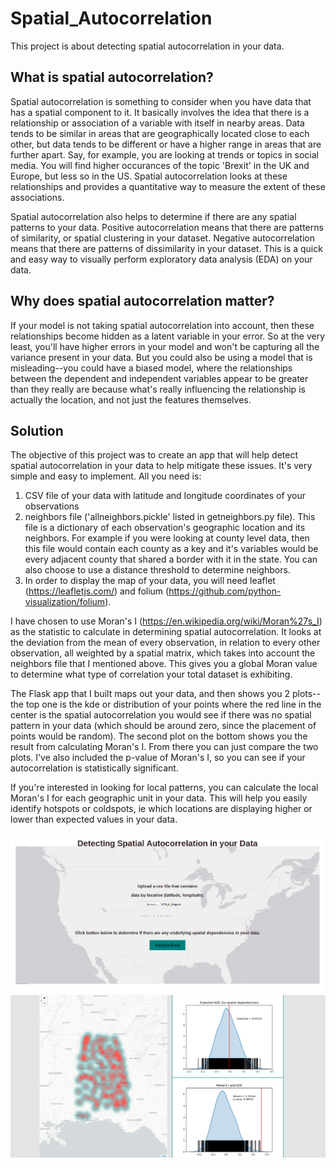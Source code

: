 # Spatial_Autocorrelation

This project is about detecting spatial autocorrelation in your data.

## What is spatial autocorrelation?

Spatial autocorrelation is something to consider when you have data that has a spatial component to it.  It basically involves the idea that there is a relationship or association of a variable with itself in nearby areas.  Data tends to be similar in areas that are geographically located close to each other, but data tends to be different or have a higher range in areas that are further apart.  Say, for example, you are looking at trends or topics in social media.  You will find higher occurances of the topic 'Brexit' in the UK and Europe, but less so in the US.  Spatial autocorrelation looks at these relationships and provides a quantitative way to measure the extent of these associations.

Spatial autocorrelation also helps to determine if there are any spatial patterns to your data.  Positive autocorrelation means that there are patterns of similarity, or spatial clustering in your dataset.  Negative autocorrelation means that there are patterns of dissimilarity in your dataset.  This is a quick and easy way to visually perform exploratory data analysis (EDA) on your data.  

## Why does spatial autocorrelation matter?

If your model is not taking spatial autocorrelation into account, then these relationships become hidden as a latent variable in your error.  So at the very least, you'll have higher errors in your model and won't be capturing all the variance present in your data.  But you could also be using a model that is misleading--you could have a biased model, where the relationships between the dependent and independent variables appear to be greater than they really are because what's really influencing the relationship is actually the location, and not just the features themselves.  

## Solution

The objective of this project was to create an app that will help detect spatial autocorrelation in your data to help mitigate these issues.  It's very simple and easy to implement.  All you need is:

1) CSV file of your data with latitude and longitude coordinates of your observations
2) neighbors file ('allneighbors.pickle' listed in getneighbors.py file).  This file is a dictionary of each observation's geographic location and its neighbors.  For example if you were looking at county level data, then this file would contain each county as a key and it's variables would be every adjacent county that shared a border with it in the state.  You can also choose to use a distance threshold to determine neighbors.
3) In order to display the map of your data, you will need leaflet (https://leafletjs.com/) and folium (https://github.com/python-visualization/folium).

I have chosen to use Moran's I (https://en.wikipedia.org/wiki/Moran%27s_I) as the statistic to calculate in determining spatial autocorrelation.  It looks at the deviation from the mean of every observation, in relation to every other observation, all weighted by a spatial matrix, which takes into account the neighbors file that I mentioned above.  This gives you a global Moran value to determine what type of correlation your total dataset is exhibiting.

The Flask app that I built maps out your data, and then shows you 2 plots--the top one is the kde or distribution of your points where the red line in the center is the spatial autocorrelation you would see if there was no spatial pattern in your data (which should be around zero, since the placement of points would be random).  The second plot on the bottom shows you the result from calculating Moran's I.  From there you can just compare the two plots.  I've also included the p-value of Moran's I, so you can see if your autocorrelation is statistically significant.

If you're interested in looking for local patterns, you can calculate the local Moran's I for each geographic unit in your data.  This will help you easily identify hotspots or coldspots, ie which locations are displaying higher or lower than expected values in your data.

![alt text](https://github.com/Cassini-4B/Spatial_Autocorrelation/blob/master/spatial_flask1.png)
![alt text](https://github.com/Cassini-4B/Spatial_Autocorrelation/blob/master/spatial_flask2.png)
